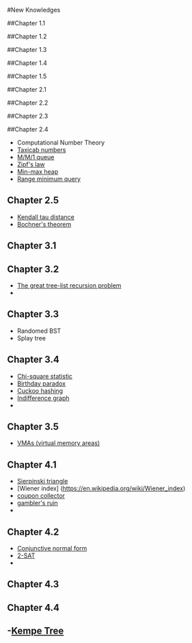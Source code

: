 #New Knowledges

##Chapter 1.1

##Chapter 1.2

##Chapter 1.3

##Chapter 1.4

##Chapter 1.5

##Chapter 2.1

##Chapter 2.2

##Chapter 2.3

##Chapter 2.4
- Computational Number Theory
- [Taxicab numbers](http://mathworld.wolfram.com/TaxicabNumber.html)
- [M/M/1 queue](https://en.wikipedia.org/wiki/M/M/1_queue)
- [Zipf's law](https://en.wikipedia.org/wiki/Zipf's_law)
- [Min-max heap](http://cg.scs.carleton.ca/~morin/teaching/5408/refs/minmax.pdf)
- [Range minimum query](https://en.wikipedia.org/wiki/Range_Minimum_Query)

## Chapter 2.5
- [Kendall tau distance](https://en.wikipedia.org/wiki/Kendall_tau_distance)
- [Bochner's theorem](https://en.wikipedia.org/wiki/Bochner%27s_theorem)

## Chapter 3.1

## Chapter 3.2

- [The great tree-list recursion problem](http://cslibrary.stanford.edu/109/TreeListRecursion.html)
-

## Chapter 3.3

- Randomed BST
- Splay tree

## Chapter 3.4

- [Chi-square statistic](https://en.wikipedia.org/wiki/Chi-squared_test)
- [Birthday paradox](https://en.wikipedia.org/wiki/Birthday_paradox)
- [Cuckoo hashing](https://en.wikipedia.org/wiki/Cuckoo_hashing)
- [Indifference graph](https://en.wikipedia.org/wiki/Indifference_graph)
-

## Chapter 3.5

- [VMAs (virtual memory areas)](https://web.stanford.edu/~blp/papers/libavl-abstract.pdf)

## Chapter 4.1

- [Sierpinski triangle](https://en.wikipedia.org/wiki/Sierpinski_gasket)
- [Wiener index] (https://en.wikipedia.org/wiki/Wiener_index)
- [coupon collector](https://en.wikipedia.org/wiki/Coupon_collector%27s_problem)
- [gambler's ruin](https://en.wikipedia.org/wiki/Gambler%27s_ruin)
-

## Chapter 4.2

- [Conjunctive normal form](https://en.wikipedia.org/wiki/Conjunctive_normal_form)
- [2-SAT](https://en.wikipedia.org/wiki/2-satisfiability)
-
## Chapter 4.3

## Chapter 4.4
-[Kempe Tree](https://bababadalgharaghtakamminarronnkonnbro.blogspot.com/2012/06/kempe-tree-data-structure-for.html)
-

